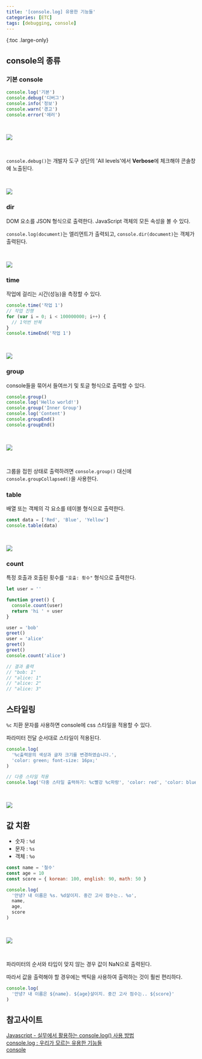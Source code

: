 ```yaml
---
title: '[console.log] 유용한 기능들'
categories: [ETC]
tags: [debugging, console]
---
```


{:toc .large-only}

## console의 종류

### 기본 console

```js
console.log('기본')
console.debug('디버그')
console.info('정보')
console.warn('경고')
console.error('에러')
```

<img src="/assets/img/blog/2022-04-26-console_01.png" style="margin: 30px 0">

`console.debug()`는 개발자 도구 상단의 'All levels'에서 **Verbose**에 체크해야 콘솔창에 노출된다.

<img src="/assets/img/blog/2022-04-26-console_02.png" style="margin-top: 30px">

### dir

DOM 요소를 JSON 형식으로 출력한다. JavaScript 객체의 모든 속성을 볼 수 있다.

`console.log(document)`는 엘리먼트가 출력되고, `console.dir(document)`는 객체가 출력된다.

<img src="/assets/img/blog/2022-04-26-console_07.png" style="margin-top: 30px">

### time

작업에 걸리는 시간(성능)을 측정할 수 있다.

```js
console.time('작업 1')
// 작업 진행
for (var i = 0; i < 100000000; i++) {
  // 1억번 반복
}
console.timeEnd('작업 1')
```

<img src="/assets/img/blog/2022-04-26-console_05.png" style="margin-top: 30px">

### group

console들을 묶어서 들여쓰기 및 토글 형식으로 출력할 수 있다.

```js
console.group()
console.log('Hello world!')
console.group('Inner Group')
console.log('Content')
console.groupEnd()
console.groupEnd()
```

<img src="/assets/img/blog/2022-04-26-console_03.png" style="margin: 30px 0">

그룹을 접힌 상태로 출력하려면 `console.group()` 대신에 `console.groupCollapsed()`을 사용한다.

### table

배열 또는 객체의 각 요소를 테이블 형식으로 출력한다.

```js
const data = ['Red', 'Blue', 'Yellow']
console.table(data)
```

<img src="/assets/img/blog/2022-04-26-console_04.png" style="margin-top: 30px">

### count

특정 호출과 호출된 횟수를 `"호출: 횟수"` 형식으로 출력한다.

```js
let user = ''

function greet() {
  console.count(user)
  return 'hi ' + user
}

user = 'bob'
greet()
user = 'alice'
greet()
greet()
console.count('alice')

// 결과 출력
// "bob: 1"
// "alice: 1"
// "alice: 2"
// "alice: 3"
```

## 스타일링

`%c` 치환 문자를 사용하면 console에 css 스타일을 적용할 수 있다.

파라미터 전달 순서대로 스타일이 적용된다.

```js
console.log(
  '%c출력문의 색상과 글자 크기를 변경하였습니다.',
  'color: green; font-size: 16px;'
)

// 다중 스타일 적용
console.log('다중 스타일 출력하기: %c빨강 %c파랑', 'color: red', 'color: blue')
```

<img src="/assets/img/blog/2022-04-26-console_09.png" style="margin-top: 30px">

## 값 치환

- 숫자 : `%d`
- 문자 : `%s`
- 객체 : `%o`

```js
const name = '철수'
const age = 10
const score = { korean: 100, english: 90, math: 50 }

console.log(
  '안녕? 내 이름은 %s. %d살이지. 중간 고사 점수는.. %o',
  name,
  age,
  score
)
```

<img src="/assets/img/blog/2022-04-26-console_08.png" style="margin: 30px 0">

파라미터의 순서와 타입이 맞지 않는 경우 값이 NaN으로 출력된다.

따라서 값을 출력해야 할 경우에는 백틱을 사용하여 출력하는 것이 훨씬 편리하다.

```js
console.log(
  '안녕? 내 이름은 ${name}. ${age}살이지. 중간 고사 점수는.. ${score}'
)
```

## 참고사이트

[Javascript - 실무에서 활용하는 console.log() 사용 방법](https://7942yongdae.tistory.com/87)<br/>
[console.log : 우리가 모르는 유용한 기능들](https://ibrahimovic.tistory.com/39)<br/>
[console](https://developer.mozilla.org/en-US/docs/Web/API/console)
